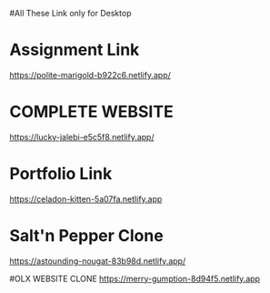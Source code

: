 
#All These Link only for Desktop

# Assignment Link  
https://polite-marigold-b922c6.netlify.app/

# COMPLETE WEBSITE
https://lucky-jalebi-e5c5f8.netlify.app/
# Portfolio Link
https://celadon-kitten-5a07fa.netlify.app


# Salt'n Pepper Clone
https://astounding-nougat-83b98d.netlify.app/

#OLX WEBSITE CLONE
https://merry-gumption-8d94f5.netlify.app


